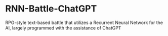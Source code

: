 # RNN-Battle-ChatGPT
RPG-style text-based battle that utilizes a Recurrent Neural Network for the AI, largely programmed with the assistance of ChatGPT
